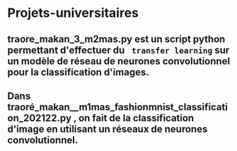 # Projets-universitaires
## traore_makan_3_m2mas.py est un script python permettant d'effectuer du `` transfer learning`` sur un modèle de réseau de neurones convolutionnel pour la classification d'images.
## Dans traoré_makan__m1mas_fashionmnist_classification_202122.py , on fait de la classification d'image en utilisant un réseaux de neurones convolutionnel.
